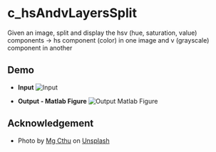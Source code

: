 # c_hsAndvLayersSplit
Given an image, split and display the hsv (hue, saturation, value) components -> hs component (color) in one image and v (grayscale) component in another

## Demo
* **Input**
![Input](/images/input.jpg)

* **Output - Matlab Figure**
![Output Matlab Figure](/images/output_figure.JPG)

## Acknowledgement
* <span>Photo by <a href="https://unsplash.com/@mgcthu?utm_source=unsplash&amp;utm_medium=referral&amp;utm_content=creditCopyText">Mg Cthu</a> on <a href="/s/photos/scenic?utm_source=unsplash&amp;utm_medium=referral&amp;utm_content=creditCopyText">Unsplash</a></span>
